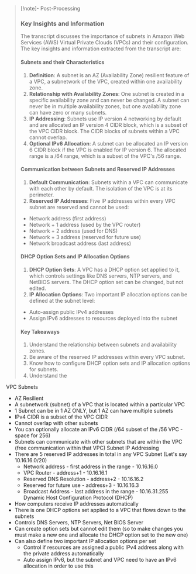 >[!note]- Post-Processing
>### Key Insights and Information
>
>The transcript discusses the importance of subnets in Amazon Web Services (AWS) Virtual Private Clouds (VPCs) and their configuration. The key insights and information extracted from the transcript are:
>
>#### Subnets and their Characteristics
>
>1. **Definition**: A subnet is an AZ (Availability Zone) resilient feature of a VPC, a subnetwork of the VPC, created within one availability zone.
>2. **Relationship with Availability Zones**: One subnet is created in a specific availability zone and can never be changed. A subnet can never be in multiple availability zones, but one availability zone can have zero or many subnets.
>3. **IP Addressing**: Subnets use IP version 4 networking by default and are allocated an IP version 4 CIDR block, which is a subset of the VPC CIDR block. The CIDR blocks of subnets within a VPC cannot overlap.
>4. **Optional IPv6 Allocation**: A subnet can be allocated an IP version 6 CIDR block if the VPC is enabled for IP version 6. The allocated range is a /64 range, which is a subset of the VPC's /56 range.
>
>#### Communication between Subnets and Reserved IP Addresses
>
>1. **Default Communication**: Subnets within a VPC can communicate with each other by default. The isolation of the VPC is at its perimeter.
>2. **Reserved IP Addresses**: Five IP addresses within every VPC subnet are reserved and cannot be used:
>	* Network address (first address)
>	* Network + 1 address (used by the VPC router)
>	* Network + 2 address (used for DNS)
>	* Network + 3 address (reserved for future use)
>	* Network broadcast address (last address)
>
>#### DHCP Option Sets and IP Allocation Options
>
>1. **DHCP Option Sets**: A VPC has a DHCP option set applied to it, which controls settings like DNS servers, NTP servers, and NetBIOS servers. The DHCP option set can be changed, but not edited.
>2. **IP Allocation Options**: Two important IP allocation options can be defined at the subnet level:
>	* Auto-assign public IPv4 addresses
>	* Assign IPv6 addresses to resources deployed into the subnet
>
>#### Key Takeaways
>
>1. Understand the relationship between subnets and availability zones.
>2. Be aware of the reserved IP addresses within every VPC subnet.
>3. Know how to configure DHCP option sets and IP allocation options for subnets.
>4. Understand the

VPC Subnets
- AZ Resilient
- A subnetwork (subnet) of a VPC that is located within a particular VPC
- 1 Subnet can be in 1 AZ ONLY, but 1 AZ can have multiple subnets
- IPv4 CIDR is a subset of the VPC CIDR
- Cannot overlap with other subnets
- You can optionally allocate an IPv6 CIDR (/64 subset of the /56 VPC - space for 256)
- Subnets can communicate with other subnets that are within the VPC (free communication within that VPC)
Subnet IP Addressing
- There are 5 reserved IP addresses in total in any VPC Subnet (Let's say 10.16.16.0/20)
	- Network address - first address in the range - 10.16.16.0
	- VPC Router - address+1 - 10.16.16.1
	- Reserved DNS Resolution - address+2 - 10.16.16.2
	- Reserved for future use - address+3 - 10.16.16.3
	- Broadcast Address - last address in the range - 10.16.31.255
Dynamic Host Configuration Protocol (DHCP)
- How computers receive IP addresses automatically
- There is one DHCP options set applied to a VPC that flows down to the subnets
- Controls DNS Servers, NTP Servers, Net BIOS Server
- Can create option sets but cannot edit them (so to make changes you must make a new one and allocate the DHCP option set to the new one)
- Can also define two important IP allocation options per set
	- Control if resources are assigned a public IPv4 address along with the private address automatically
	- Auto assign IPv6, but the subnet and VPC need to have an IPv6 allocation in order to use this
